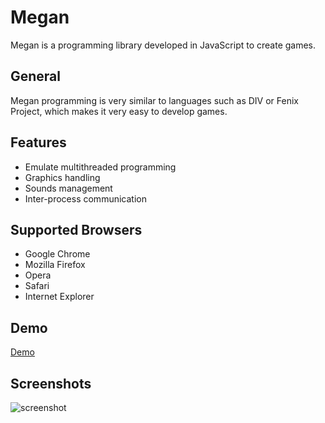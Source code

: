 Megan
=====

Megan is a programming library developed in JavaScript to create games.

General
-------

Megan programming is very similar to languages such as DIV or Fenix Project, which makes it very easy to develop games.

Features
--------

* Emulate multithreaded programming
* Graphics handling
* Sounds management
* Inter-process communication

Supported Browsers
------------------

* Google Chrome
* Mozilla Firefox
* Opera
* Safari
* Internet Explorer

Demo
----

[Demo](http://zeronest.com/games/megan/demo)

Screenshots
-----------

![screenshot](http://zeronest.com/games/maggie/demo/screenshot.png)